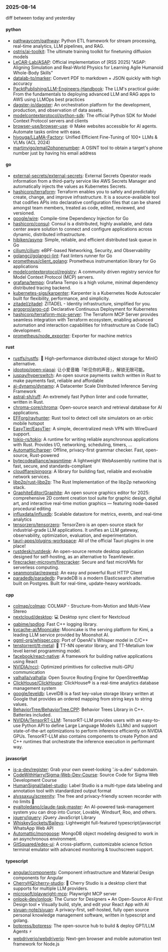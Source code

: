 ### 2025-08-14
diff between today and yesterday

#### python
* [pathwaycom/pathway](https://github.com/pathwaycom/pathway): Python ETL framework for stream processing, real-time analytics, LLM pipelines, and RAG.
* [ostris/ai-toolkit](https://github.com/ostris/ai-toolkit): The ultimate training toolkit for finetuning diffusion models
* [LeCAR-Lab/ASAP](https://github.com/LeCAR-Lab/ASAP): Official implementation of [RSS 2025] "ASAP: Aligning Simulation and Real-World Physics for Learning Agile Humanoid Whole-Body Skills"
* [datalab-to/marker](https://github.com/datalab-to/marker): Convert PDF to markdown + JSON quickly with high accuracy
* [PacktPublishing/LLM-Engineers-Handbook](https://github.com/PacktPublishing/LLM-Engineers-Handbook): The LLM's practical guide: From the fundamentals to deploying advanced LLM and RAG apps to AWS using LLMOps best practices
* [dagster-io/dagster](https://github.com/dagster-io/dagster): An orchestration platform for the development, production, and observation of data assets.
* [modelcontextprotocol/python-sdk](https://github.com/modelcontextprotocol/python-sdk): The official Python SDK for Model Context Protocol servers and clients
* [browser-use/browser-use](https://github.com/browser-use/browser-use): 🌐 Make websites accessible for AI agents. Automate tasks online with ease.
* [hiyouga/LLaMA-Factory](https://github.com/hiyouga/LLaMA-Factory): Unified Efficient Fine-Tuning of 100+ LLMs & VLMs (ACL 2024)
* [martinvigo/email2phonenumber](https://github.com/martinvigo/email2phonenumber): A OSINT tool to obtain a target's phone number just by having his email address

#### go
* [external-secrets/external-secrets](https://github.com/external-secrets/external-secrets): External Secrets Operator reads information from a third-party service like AWS Secrets Manager and automatically injects the values as Kubernetes Secrets.
* [hashicorp/terraform](https://github.com/hashicorp/terraform): Terraform enables you to safely and predictably create, change, and improve infrastructure. It is a source-available tool that codifies APIs into declarative configuration files that can be shared amongst team members, treated as code, edited, reviewed, and versioned.
* [google/wire](https://github.com/google/wire): Compile-time Dependency Injection for Go
* [hashicorp/consul](https://github.com/hashicorp/consul): Consul is a distributed, highly available, and data center aware solution to connect and configure applications across dynamic, distributed infrastructure.
* [hibiken/asynq](https://github.com/hibiken/asynq): Simple, reliable, and efficient distributed task queue in Go
* [cilium/cilium](https://github.com/cilium/cilium): eBPF-based Networking, Security, and Observability
* [golangci/golangci-lint](https://github.com/golangci/golangci-lint): Fast linters runner for Go
* [prometheus/client_golang](https://github.com/prometheus/client_golang): Prometheus instrumentation library for Go applications
* [modelcontextprotocol/registry](https://github.com/modelcontextprotocol/registry): A community driven registry service for Model Context Protocol (MCP) servers.
* [grafana/tempo](https://github.com/grafana/tempo): Grafana Tempo is a high volume, minimal dependency distributed tracing backend.
* [kubernetes-sigs/karpenter](https://github.com/kubernetes-sigs/karpenter): Karpenter is a Kubernetes Node Autoscaler built for flexibility, performance, and simplicity.
* [zitadel/zitadel](https://github.com/zitadel/zitadel): ZITADEL - Identity infrastructure, simplified for you.
* [argoproj/argo-cd](https://github.com/argoproj/argo-cd): Declarative Continuous Deployment for Kubernetes
* [hashicorp/terraform-mcp-server](https://github.com/hashicorp/terraform-mcp-server): The Terraform MCP Server provides seamless integration with Terraform ecosystem, enabling advanced automation and interaction capabilities for Infrastructure as Code (IaC) development.
* [prometheus/node_exporter](https://github.com/prometheus/node_exporter): Exporter for machine metrics

#### rust
* [rustfs/rustfs](https://github.com/rustfs/rustfs): 🚀 High-performance distributed object storage for MinIO alternative.
* [idootop/open-xiaoai](https://github.com/idootop/open-xiaoai): 让小爱音箱「听见你的声音」，解锁无限可能。
* [juspay/hyperswitch](https://github.com/juspay/hyperswitch): An open source payments switch written in Rust to make payments fast, reliable and affordable
* [ai-dynamo/dynamo](https://github.com/ai-dynamo/dynamo): A Datacenter Scale Distributed Inference Serving Framework
* [astral-sh/ruff](https://github.com/astral-sh/ruff): An extremely fast Python linter and code formatter, written in Rust.
* [chroma-core/chroma](https://github.com/chroma-core/chroma): Open-source search and retrieval database for AI applications.
* [EFForg/rayhunter](https://github.com/EFForg/rayhunter): Rust tool to detect cell site simulators on an orbic mobile hotspot
* [EasyTier/EasyTier](https://github.com/EasyTier/EasyTier): A simple, decentralized mesh VPN with WireGuard support.
* [tokio-rs/tokio](https://github.com/tokio-rs/tokio): A runtime for writing reliable asynchronous applications with Rust. Provides I/O, networking, scheduling, timers, ...
* [Automattic/harper](https://github.com/Automattic/harper): Offline, privacy-first grammar checker. Fast, open-source, Rust-powered
* [bytecodealliance/wasmtime](https://github.com/bytecodealliance/wasmtime): A lightweight WebAssembly runtime that is fast, secure, and standards-compliant
* [cloudflare/pingora](https://github.com/cloudflare/pingora): A library for building fast, reliable and evolvable network services.
* [libp2p/rust-libp2p](https://github.com/libp2p/rust-libp2p): The Rust Implementation of the libp2p networking stack.
* [GraphiteEditor/Graphite](https://github.com/GraphiteEditor/Graphite): An open source graphics editor for 2025: comprehensive 2D content creation tool suite for graphic design, digital art, and interactive real-time motion graphics — featuring node-based procedural editing
* [influxdata/influxdb](https://github.com/influxdata/influxdb): Scalable datastore for metrics, events, and real-time analytics
* [tensorzero/tensorzero](https://github.com/tensorzero/tensorzero): TensorZero is an open-source stack for industrial-grade LLM applications. It unifies an LLM gateway, observability, optimization, evaluation, and experimentation.
* [tauri-apps/plugins-workspace](https://github.com/tauri-apps/plugins-workspace): All of the official Tauri plugins in one place!
* [rustdesk/rustdesk](https://github.com/rustdesk/rustdesk): An open-source remote desktop application designed for self-hosting, as an alternative to TeamViewer.
* [firecracker-microvm/firecracker](https://github.com/firecracker-microvm/firecracker): Secure and fast microVMs for serverless computing.
* [seanmonstar/reqwest](https://github.com/seanmonstar/reqwest): An easy and powerful Rust HTTP Client
* [paradedb/paradedb](https://github.com/paradedb/paradedb): ParadeDB is a modern Elasticsearch alternative built on Postgres. Built for real-time, update-heavy workloads.

#### cpp
* [colmap/colmap](https://github.com/colmap/colmap): COLMAP - Structure-from-Motion and Multi-View Stereo
* [nextcloud/desktop](https://github.com/nextcloud/desktop): 💻 Desktop sync client for Nextcloud
* [gabime/spdlog](https://github.com/gabime/spdlog): Fast C++ logging library.
* [kvcache-ai/Mooncake](https://github.com/kvcache-ai/Mooncake): Mooncake is the serving platform for Kimi, a leading LLM service provided by Moonshot AI.
* [ggml-org/whisper.cpp](https://github.com/ggml-org/whisper.cpp): Port of OpenAI's Whisper model in C/C++
* [tenstorrent/tt-metal](https://github.com/tenstorrent/tt-metal): 🤘 TT-NN operator library, and TT-Metalium low level kernel programming model.
* [facebook/react-native](https://github.com/facebook/react-native): A framework for building native applications using React
* [NVIDIA/nccl](https://github.com/NVIDIA/nccl): Optimized primitives for collective multi-GPU communication
* [valhalla/valhalla](https://github.com/valhalla/valhalla): Open Source Routing Engine for OpenStreetMap
* [ClickHouse/ClickHouse](https://github.com/ClickHouse/ClickHouse): ClickHouse® is a real-time analytics database management system
* [google/leveldb](https://github.com/google/leveldb): LevelDB is a fast key-value storage library written at Google that provides an ordered mapping from string keys to string values.
* [BehaviorTree/BehaviorTree.CPP](https://github.com/BehaviorTree/BehaviorTree.CPP): Behavior Trees Library in C++. Batteries included.
* [NVIDIA/TensorRT-LLM](https://github.com/NVIDIA/TensorRT-LLM): TensorRT-LLM provides users with an easy-to-use Python API to define Large Language Models (LLMs) and support state-of-the-art optimizations to perform inference efficiently on NVIDIA GPUs. TensorRT-LLM also contains components to create Python and C++ runtimes that orchestrate the inference execution in performant way.

#### javascript
* [is-a-dev/register](https://github.com/is-a-dev/register): Grab your own sweet-looking '.is-a.dev' subdomain.
* [CodeWithHarry/Sigma-Web-Dev-Course](https://github.com/CodeWithHarry/Sigma-Web-Dev-Course): Source Code for Sigma Web Development Course
* [HumanSignal/label-studio](https://github.com/HumanSignal/label-studio): Label Studio is a multi-type data labeling and annotation tool with standardized output format
* [alyssaxuu/screenity](https://github.com/alyssaxuu/screenity): The free and privacy-friendly screen recorder with no limits 🎥
* [eyaltoledano/claude-task-master](https://github.com/eyaltoledano/claude-task-master): An AI-powered task-management system you can drop into Cursor, Lovable, Windsurf, Roo, and others.
* [jquery/jquery](https://github.com/jquery/jquery): jQuery JavaScript Library
* [WhiskeySockets/Baileys](https://github.com/WhiskeySockets/Baileys): Lightweight full-featured typescript/javascript WhatsApp Web API
* [Automattic/mongoose](https://github.com/Automattic/mongoose): MongoDB object modeling designed to work in an asynchronous environment.
* [GitSquared/edex-ui](https://github.com/GitSquared/edex-ui): A cross-platform, customizable science fiction terminal emulator with advanced monitoring & touchscreen support.

#### typescript
* [angular/components](https://github.com/angular/components): Component infrastructure and Material Design components for Angular
* [CherryHQ/cherry-studio](https://github.com/CherryHQ/cherry-studio): 🍒 Cherry Studio is a desktop client that supports for multiple LLM providers.
* [microsoft/playwright-mcp](https://github.com/microsoft/playwright-mcp): Playwright MCP server
* [onlook-dev/onlook](https://github.com/onlook-dev/onlook): The Cursor for Designers • An Open-Source AI-First Design tool • Visually build, style, and edit your React App with AI
* [siyuan-note/siyuan](https://github.com/siyuan-note/siyuan): A privacy-first, self-hosted, fully open source personal knowledge management software, written in typescript and golang.
* [botpress/botpress](https://github.com/botpress/botpress): The open-source hub to build & deploy GPT/LLM Agents ⚡️
* [webdriverio/webdriverio](https://github.com/webdriverio/webdriverio): Next-gen browser and mobile automation test framework for Node.js
